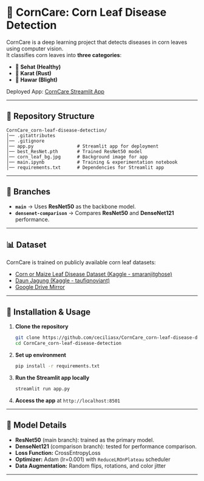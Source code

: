 # 🌽 CornCare: Corn Leaf Disease Detection

CornCare is a deep learning project that detects diseases in corn leaves using computer vision.  
It classifies corn leaves into **three categories**:  
- 🌱 **Sehat (Healthy)**  
- 🍂 **Karat (Rust)**  
- 🍃 **Hawar (Blight)**  

Deployed App: [CornCare Streamlit App](https://corncare-corn-leaf-disease-detection.streamlit.app/)

---

## 📂 Repository Structure

```
CornCare_corn-leaf-disease-detection/
│── .gitattributes
│── .gitignore
│── app.py                # Streamlit app for deployment
│── best_ResNet.pth       # Trained ResNet50 model
│── corn_leaf_bg.jpg      # Background image for app
│── main.ipynb            # Training & experimentation notebook
│── requirements.txt      # Dependencies for Streamlit app
```

---

## 🌳 Branches

- **`main`** → Uses **ResNet50** as the backbone model.  
- **`densenet-comparison`** → Compares **ResNet50** and **DenseNet121** performance.

---

## 📊 Dataset

CornCare is trained on publicly available corn leaf datasets:  
- [Corn or Maize Leaf Disease Dataset (Kaggle - smaranjitghose)](https://www.kaggle.com/datasets/smaranjitghose/corn-or-maize-leaf-disease-dataset)  
- [Daun Jagung (Kaggle - taufiqnoviant)](https://www.kaggle.com/datasets/taufiqnoviant/daun-jagung)  
- [Google Drive Mirror](https://drive.google.com/drive/folders/1z0EdlhD1rnSkorFZIfnkqpOI7gdqGwe1?usp=drive_link)

---

## 🚀 Installation & Usage

1. **Clone the repository**
   ```bash
   git clone https://github.com/ceciliasx/CornCare_corn-leaf-disease-detection.git
   cd CornCare_corn-leaf-disease-detection
   ```

2. **Set up environment**
   ```bash
   pip install -r requirements.txt
   ```

3. **Run the Streamlit app locally**
   ```bash
   streamlit run app.py
   ```

4. **Access the app** at `http://localhost:8501`

---

## 🧠 Model Details

- **ResNet50** (main branch): trained as the primary model.  
- **DenseNet121** (comparison branch): tested for performance comparison.  
- **Loss Function:** CrossEntropyLoss  
- **Optimizer:** Adam (lr=0.001) with `ReduceLROnPlateau` scheduler  
- **Data Augmentation:** Random flips, rotations, and color jitter  

---